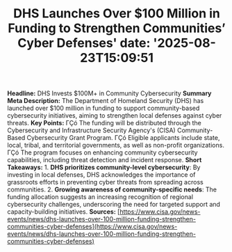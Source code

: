 ﻿---
title: "DHS Launches Over $100 Million in Funding to Strengthen Communities’ Cyber Defenses'
date: '2025-08-23T15:09:51"
category: "Markets"
summary: ""
slug: "dhs launches over 100 million in funding to strengthen commu"
source_urls:
  - "https://www.cisa.gov/news-events/news/dhs-launches-over-100-million-funding-strengthen-communities-cyber-defenses"
seo:
  title: "DHS Launches Over $100 Million in Funding to Strengthen Communities’ Cyber Defenses | Hash n Hedge'
  description: '"
  keywords: ["news", "markets", "brief"]
---
**Headline:** DHS Invests $100M+ in Community Cybersecurity  **Summary Meta Description:** The Department of Homeland Security (DHS) has launched over $100 million in funding to support community-based cybersecurity initiatives, aiming to strengthen local defenses against cyber threats.  **Key Points:**  ΓÇó The funding will be distributed through the Cybersecurity and Infrastructure Security Agency's (CISA) Community-Based Cybersecurity Grant Program. ΓÇó Eligible applicants include state, local, tribal, and territorial governments, as well as non-profit organizations. ΓÇó The program focuses on enhancing community cybersecurity capabilities, including threat detection and incident response.  **Short Takeaways:**  1. **DHS prioritizes community-level cybersecurity**: By investing in local defenses, DHS acknowledges the importance of grassroots efforts in preventing cyber threats from spreading across communities. 2. **Growing awareness of community-specific needs**: The funding allocation suggests an increasing recognition of regional cybersecurity challenges, underscoring the need for targeted support and capacity-building initiatives.  **Sources:** [https://www.cisa.gov/news-events/news/dhs-launches-over-100-million-funding-strengthen-communities-cyber-defenses](https://www.cisa.gov/news-events/news/dhs-launches-over-100-million-funding-strengthen-communities-cyber-defenses) 
